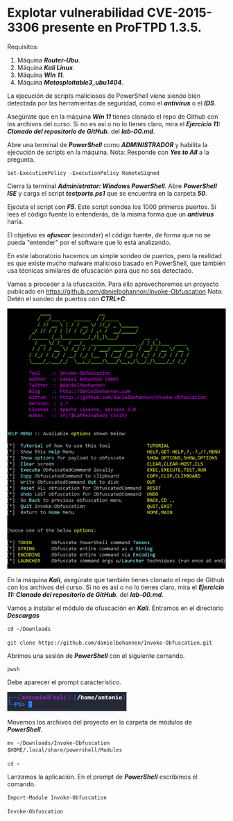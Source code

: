 # Explotar vulnerabilidad CVE-2015-3306 presente en ProFTPD 1.3.5.

Requisitos:
1. Máquina ***Router-Ubu***.
2. Máquina ***Kali Linux***.
3. Máquina ***Win 11***.
4. Máquina ***Metasploitable3_ubu1404***.

La ejecución de scripts maliciosos de PowerShell viene siendo bien detectada por las herramientas de seguridad, como el ***antivirus*** o el ***IDS***.

Asegúrate que en la máquina ***Win 11*** tienes clonado el repo de Github con los archivos del curso. Si no es así o no lo tienes claro, mira el ***Ejercicio 11: Clonado del repositorio de GitHub.*** del ***lab-00.md***.

Abre una terminal de ***PowerShell*** como ***ADMINISTRADOR*** y habilita la ejecución de scripts en la máquina.
Nota: Responde con ***Yes to All*** a la pregunta.
```
Set-ExecutionPolicy -ExecutionPolicy RemoteSigned
```

Cierra la terminal ***Administrator: Windows PowerShell***. Abre ***PowerShell ISE*** y carga el script ***testports.ps1*** que se encuentra en la carpeta ***50***.

Ejecuta el script con ***F5***. Este script sondea los 1000 primeros puertos. Si lees el código fuente lo entenderás, de la misma forma que un ***antivirus*** haría.

El objetivo es ***ofuscar*** (esconder) el código fuente, de forma que no se pueda "entender" por el software que lo está analizando. 

En este laboratorio hacemos un simple sondeo de puertos, pero la realidad es que existe mucho malware malicioso basado en PowerShell, que también usa técnicas similares de ofuscación para que no sea detectado.

Vamos a proceder a la ofuscación. Para ello aprovecharemos un proyecto publicado en https://github.com/danielbohannon/Invoke-Obfuscation
Nota: Detén el sondeo de puertos con ***CTRL+C***.

![Invoke-Obfuscation](../img/lab-50-A/202209111409.png)

En la máquina ***Kali***, asegúrate que también tienes clonado el repo de Github con los archivos del curso. Si no es así o no lo tienes claro, mira el ***Ejercicio 11: Clonado del repositorio de GitHub.*** del ***lab-00.md***.

Vamos a instalar el módulo de  ofuscación en ***Kali***. Entramos en el directorio ***Descargas***
```
cd ~/Downloads

git clone https://github.com/danielbohannon/Invoke-Obfuscation.git
```

Abrimos una sesión de ***PowerShell*** con el siguiente comando.
```
pwsh
```

Debe aparecer el prompt característico.

![PowerShell Prompt](../img/lab-50-A/202209111725.png)

Movemos los archivos del proyecto en la carpeta de módulos de ***PowerShell***.
```
mv ~/Downloads/Invoke-Obfuscation $HOME/.local/share/powershell/Modules

cd ~
```




Lanzamos la aplicación. En el prompt de ***PowerShell*** escribimos el comando.
```
Import-Module Invoke-Obfuscation

Invoke-Obfuscation
```

